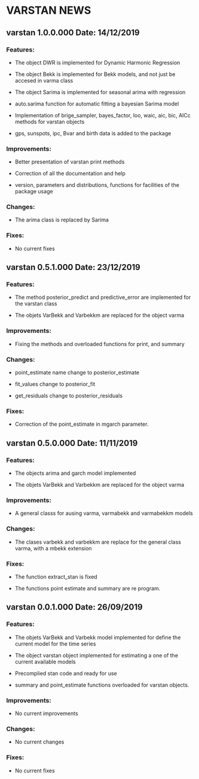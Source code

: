 **VARSTAN NEWS**
============

**varstan 1.0.0.000 Date: 14/12/2019**
----------------------------------

### Features:

-   The object DWR is implemented for Dynamic Harmonic Regression

-   The object Bekk is implemented for Bekk models, and not just be
    accesed in varma class

-   The object Sarima is implemented for seasonal arima with regression

-   auto.sarima function for automatic fitting a bayesian Sarima model

-   Implementation of brige\_sampler, bayes\_factor, loo, waic, aic,
    bic, AICc methods for varstan objects

-   gps, sunspots, ipc, Bvar and birth data is added to the package

### Improvements:

-   Better presentation of varstan print methods

-   Correction of all the documentation and help

-   version, parameters and distributions, functions for facilities of
    the package usage

### Changes:

-   The arima class is replaced by Sarima

### Fixes:

-   No current fixes

**varstan 0.5.1.000 Date: 23/12/2019**
----------------------------------

### Features:

-   The method posterior\_predict and predictive\_error are implemented
    for the varstan class

-   The objets VarBekk and Varbekkm are replaced for the object varma

### Improvements:

-   Fixing the methods and overloaded functions for print, and summary

### Changes:

-   point\_estimate name change to posterior\_estimate

-   fit\_values change to posterior\_fit

-   get\_residuals change to posterior\_residuals

### Fixes:

-   Correction of the point\_estimate in mgarch parameter.

**varstan 0.5.0.000 Date: 11/11/2019**
----------------------------------

### Features:

-   The objects arima and garch model implemented

-   The objets VarBekk and Varbekkm are replaced for the object varma

### Improvements:

-   A general classs for ausing varma, varmabekk and varmabekkm models

### Changes:

-   The clases varbekk and varbekkm are replace for the general class
    varma, with a mbekk extension

### Fixes:

-   The function extract\_stan is fixed

-   The functions point estimate and summary are re program.

**varstan 0.0.1.000 Date: 26/09/2019**
----------------------------------

### Features:

-   The objets VarBekk and Varbekk model implemented for define the
    current model for the time series

-   The object varstan object implemented for estimating a one of the
    current available models

-   Precomplied stan code and ready for use

-   summary and point\_estimate functions overloaded for varstan
    objects.

### Improvements:

-   No current improvements

### Changes:

-   No current changes

### Fixes:

-   No current fixes
